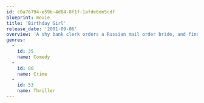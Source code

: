 ```yaml
---
id: c0a76794-e59b-4d84-8f1f-1afde6de5cdf
blueprint: movie
title: 'Birthday Girl'
release_date: '2001-09-06'
overview: 'A shy bank clerk orders a Russian mail order bride, and finds his life turned upside down.'
genres:
  -
    id: 35
    name: Comedy
  -
    id: 80
    name: Crime
  -
    id: 53
    name: Thriller
---
```

